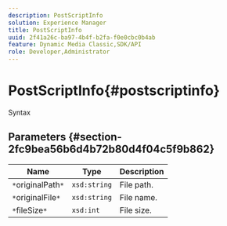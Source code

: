 ```yaml
---
description: PostScriptInfo
solution: Experience Manager
title: PostScriptInfo
uuid: 2f41a26c-ba97-4b4f-b2fa-f0e0cbc0b4ab
feature: Dynamic Media Classic,SDK/API
role: Developer,Administrator
---
```


# PostScriptInfo{#postscriptinfo}

 Syntax 

## Parameters {#section-2fc9bea56b6d4b72b80d4f04c5f9b862}

|  Name  | Type  | Description  |
|---|---|---|
|  `*`originalPath`*`  | `xsd:string`  | File path.  |
|  `*`originalFile`*`  | `xsd:string`  | File name.  |
|  `*`fileSize`*`  | `xsd:int`  | File size.  |

